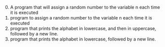 0. A program that will assign a random number to the variable n each time it is executed
1. program to assign a random number to the variable n each time it is executed
3. program that prints the alphabet in lowercase, and then in uppercase, followed by a new line.
4.  program that prints the alphabet in lowercase, followed by a new line.
